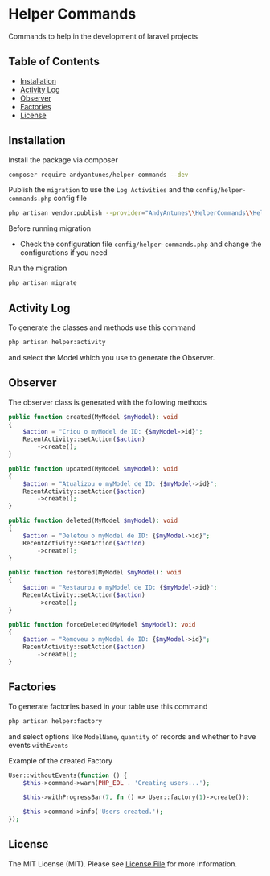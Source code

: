 # Helper Commands

Commands to help in the development of laravel projects

## Table of Contents

- [Installation](#installation)
- [Activity Log](#activity-log)
- [Observer](#observer)
- [Factories](#factories)
- [License](#license)

## Installation

Install the package via composer

```bash
composer require andyantunes/helper-commands --dev
```

Publish the `migration` to use the `Log Activities` and the `config/helper-commands.php` config file

```bash
php artisan vendor:publish --provider="AndyAntunes\\HelperCommands\\HelperCommandsServiceProvider"
```

Before running migration

* Check the configuration file `config/helper-commands.php` and change the configurations if you need

Run the migration

```bash
php artisan migrate
```

## Activity Log

To generate the classes and methods use this command

```bash
php artisan helper:activity
```

and select the Model which you use to generate the Observer.

## Observer

The observer class is generated with the following methods

```php
public function created(MyModel $myModel): void
{
    $action = "Criou o myModel de ID: {$myModel->id}";
    RecentActivity::setAction($action)
        ->create();
}
```

```php
public function updated(MyModel $myModel): void
{
    $action = "Atualizou o myModel de ID: {$myModel->id}";
    RecentActivity::setAction($action)
        ->create();
}
```

```php
public function deleted(MyModel $myModel): void
{
    $action = "Deletou o myModel de ID: {$myModel->id}";
    RecentActivity::setAction($action)
        ->create();
}
```

```php
public function restored(MyModel $myModel): void
{
    $action = "Restaurou o myModel de ID: {$myModel->id}";
    RecentActivity::setAction($action)
        ->create();
}
```

```php
public function forceDeleted(MyModel $myModel): void
{
    $action = "Removeu o myModel de ID: {$myModel->id}";
    RecentActivity::setAction($action)
        ->create();
}
```

## Factories

To generate factories based in your table use this command

```bash
php artisan helper:factory
```

and select options like `ModelName`, `quantity` of records and whether to have events `withEvents`

Example of the created Factory

```php
User::withoutEvents(function () {
    $this->command->warn(PHP_EOL . 'Creating users...');

    $this->withProgressBar(7, fn () => User::factory(1)->create());

    $this->command->info('Users created.');
});
```

## License

The MIT License (MIT). Please see [License File](LICENSE.md) for more information.
